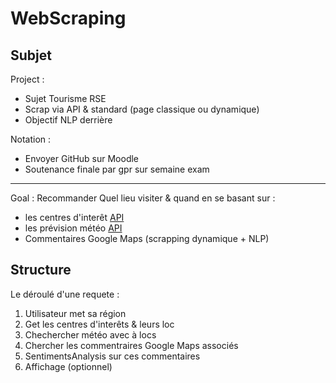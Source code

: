 # WebScraping

## Subjet

Project :
- Sujet Tourisme RSE
- Scrap via API & standard (page classique ou dynamique)
- Objectif NLP derrière

Notation :
- Envoyer GitHub sur Moodle
- Soutenance finale par gpr sur semaine exam

---

Goal : Recommander Quel lieu visiter & quand en se basant sur :
- les centres d'interêt [API](https://gitlab.adullact.net/adntourisme/datatourisme/api)
- les prévision météo [API](https://api.meteo-concept.com/ )
- Commentaires Google Maps (scrapping dynamique + NLP)


## Structure

Le déroulé d'une requete :
1. Utilisateur met sa région
2. Get les centres d'interêts & leurs loc
3. Chechercher météo avec à locs
4. Chercher les commentraires Google Maps associés
5. SentimentsAnalysis sur ces commentaires
6. Affichage (optionnel)